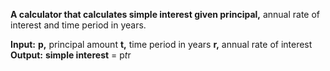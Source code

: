 **A calculator that calculates simple interest given principal,** annual rate of interest and time period in years.

**Input:**
  **p,** principal amount
  **t,** time period in years
  **r,** annual rate of interest
**Output:**
  **simple interest** = p*t*r
